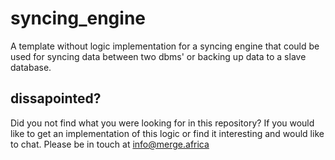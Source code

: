# syncing_engine
A template without logic implementation for a syncing engine that could be used for syncing data between two dbms' or backing up data to a slave database.

## dissapointed?
Did you not find what you were looking for in this repository? If you would like to get an implementation of this logic or find it interesting and would like to chat. Please be in touch at info@merge.africa
